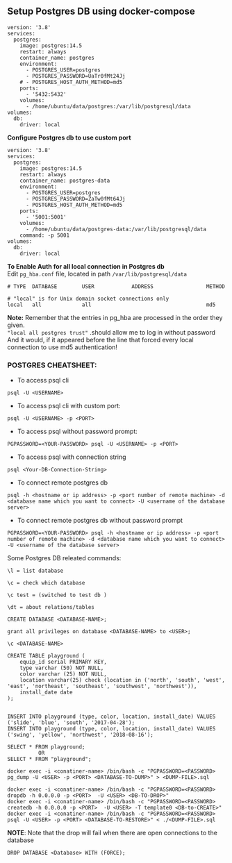 ## Setup Postgres DB using docker-compose

```
version: '3.8'
services:
  postgres:
    image: postgres:14.5
    restart: always
    container_name: postgres
    environment:
      - POSTGRES_USER=postgres
      - POSTGRES_PASSWORD=UaTr0fMt24Jj
    # - POSTGRES_HOST_AUTH_METHOD=md5
    ports:
      - '5432:5432'
    volumes:
      - /home/ubuntu/data/postgres:/var/lib/postgresql/data
volumes:
  db:
    driver: local

```

**Configure Postgres db to use custom port**

```
version: '3.8'
services:
  postgres:
    image: postgres:14.5
    restart: always
    container_name: postgres-data
    environment:
      - POSTGRES_USER=postgres
      - POSTGRES_PASSWORD=ZaTw0fMt64Jj
      - POSTGRES_HOST_AUTH_METHOD=md5
    ports:
      - '5001:5001'
    volumes:
      - /home/ubuntu/data/postgres-data:/var/lib/postgresql/data
    command: -p 5001
volumes:
  db:
    driver: local
```

**To Enable Auth for all local connection in Postgres db** <br>
Edit `pg_hba.conf` file, located in path `/var/lib/postgresql/data`

```
# TYPE  DATABASE        USER            ADDRESS                 METHOD

# "local" is for Unix domain socket connections only
local   all             all                                     md5

```
**Note:** Remember that the entries in pg_hba are processed in the order they given.  
`"local all postgres trust"` .should allow me to log in  without password
And it would, if it appeared before the line that forced every local connection to use md5 authentication!

### POSTGRES CHEATSHEET:

- To access psql cli
```
psql -U <USERNAME>
```
- To access psql cli with custom port:
```
psql -U <USERNAME> -p <PORT>
```
- To access psql without password prompt:
```
PGPASSWORD=<YOUR-PASSWORD> psql -U <USERNAME> -p <PORT>
```
- To access psql with connection string
```
psql <Your-DB-Connection-String>
```
- To connect remote postgres db
```
psql -h <hostname or ip address> -p <port number of remote machine> -d <database name which you want to connect> -U <username of the database server>
```
- To connect remote postgres db without password prompt
```
PGPASSWORD=<YOUR-PASSWORD> psql -h <hostname or ip address> -p <port number of remote machine> -d <database name which you want to connect> -U <username of the database server>
```
Some Postgres DB releated commands:
```
\l = list database

\c = check which database

\c test = (switched to test db )

\dt = about relations/tables

```
```
CREATE DATABASE <DATABASE-NAME>;

grant all privileges on database <DATABASE-NAME> to <USER>;

\c <DATABASE-NAME>

CREATE TABLE playground (
    equip_id serial PRIMARY KEY,
    type varchar (50) NOT NULL,
    color varchar (25) NOT NULL,
    location varchar(25) check (location in ('north', 'south', 'west', 'east', 'northeast', 'southeast', 'southwest', 'northwest')),
    install_date date
);


INSERT INTO playground (type, color, location, install_date) VALUES ('slide', 'blue', 'south', '2017-04-28');
INSERT INTO playground (type, color, location, install_date) VALUES ('swing', 'yellow', 'northwest', '2018-08-16');

```
```
SELECT * FROM playground;
          OR
SELECT * FROM "playground";
````

```
docker exec -i <conatiner-name> /bin/bash -c "PGPASSWORD=<PASSWORD> pg_dump -U <USER> -p <PORT> <DATABASE-TO-DUMP>" > <DUMP-FILE>.sql
```
```
docker exec -i <conatiner-name> /bin/bash -c "PGPASSWORD=<PASSWORD> dropdb -h 0.0.0.0 -p <PORT>  -U <USER> <DB-TO-DROP>"
docker exec -i <conatiner-name> /bin/bash -c "PGPASSWORD=<PASSWORD> createdb -h 0.0.0.0 -p <PORT>  -U <USER> -T template0 <DB-to-CREATE>"
docker exec -i <conatiner-name> /bin/bash -c "PGPASSWORD=<PASSWORD> psql -U <USER> -p <PORT> <DATABASE-TO-RESTORE>" < ./<DUMP-FILE>.sql
```
**NOTE**: Note that the drop will fail when there are open connections to the database

```
DROP DATABASE <Database> WITH (FORCE);
```
